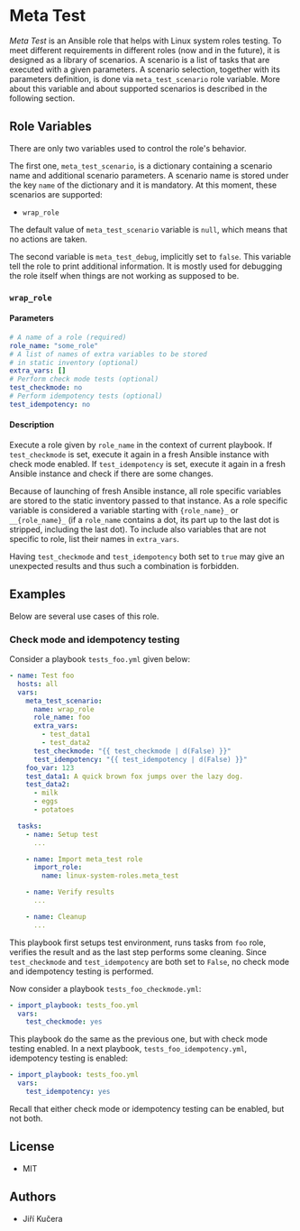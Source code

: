 # Meta Test

*Meta Test* is an Ansible role that helps with Linux system roles testing. To
meet different requirements in different roles (now and in the future), it is
designed as a library of scenarios. A scenario is a list of tasks that are
executed with a given parameters. A scenario selection, together with its
parameters definition, is done via `meta_test_scenario` role variable. More
about this variable and about supported scenarios is described in the following
section.

## Role Variables

There are only two variables used to control the role's behavior.

The first one, `meta_test_scenario`, is a dictionary containing a scenario name
and additional scenario parameters. A scenario name is stored under the key
`name` of the dictionary and it is mandatory. At this moment, these scenarios
are supported:

* `wrap_role`

The default value of `meta_test_scenario` variable is `null`, which means that
no actions are taken.

The second variable is `meta_test_debug`, implicitly set to `false`. This
variable tell the role to print additional information. It is mostly used for
debugging the role itself when things are not working as supposed to be.

### `wrap_role`

#### Parameters

```yaml
# A name of a role (required)
role_name: "some_role"
# A list of names of extra variables to be stored
# in static inventory (optional)
extra_vars: []
# Perform check mode tests (optional)
test_checkmode: no
# Perform idempotency tests (optional)
test_idempotency: no
```

#### Description

Execute a role given by `role_name` in the context of current playbook. If
`test_checkmode` is set, execute it again in a fresh Ansible instance with
check mode enabled. If `test_idempotency` is set, execute it again in a fresh
Ansible instance and check if there are some changes.

Because of launching of fresh Ansible instance, all role specific variables are
stored to the static inventory passed to that instance. As a role specific
variable is considered a variable starting with `{role_name}_` or
`__{role_name}_` (if a `role_name` contains a dot, its part up to the last dot
is stripped, including the last dot). To include also variables that are not
specific to role, list their names in `extra_vars`.

Having `test_checkmode` and `test_idempotency` both set to `true` may give an
unexpected results and thus such a combination is forbidden.

## Examples

Below are several use cases of this role.

### Check mode and idempotency testing

Consider a playbook `tests_foo.yml` given below:

```yaml
- name: Test foo
  hosts: all
  vars:
    meta_test_scenario:
      name: wrap_role
      role_name: foo
      extra_vars:
        - test_data1
        - test_data2
      test_checkmode: "{{ test_checkmode | d(False) }}"
      test_idempotency: "{{ test_idempotency | d(False) }}"
    foo_var: 123
    test_data1: A quick brown fox jumps over the lazy dog.
    test_data2:
      - milk
      - eggs
      - potatoes

  tasks:
    - name: Setup test
      ...

    - name: Import meta_test role
      import_role:
        name: linux-system-roles.meta_test

    - name: Verify results
      ...

    - name: Cleanup
      ...
```

This playbook first setups test environment, runs tasks from `foo` role,
verifies the result and as the last step performs some cleaning. Since
`test_checkmode` and `test_idempotency` are both set to `False`, no check mode
and idempotency testing is performed.

Now consider a playbook `tests_foo_checkmode.yml`:

```yaml
- import_playbook: tests_foo.yml
  vars:
    test_checkmode: yes
```

This playbook do the same as the previous one, but with check mode testing
enabled. In a next playbook, `tests_foo_idempotency.yml`, idempotency testing
is enabled:

```yaml
- import_playbook: tests_foo.yml
  vars:
    test_idempotency: yes
```

Recall that either check mode or idempotency testing can be enabled, but not
both.

## License

* MIT

## Authors

* Jiří Kučera <jkucera AT redhat.com>
